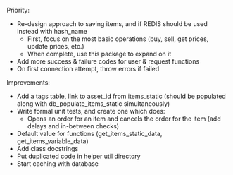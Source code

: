 Priority:
- Re-design approach to saving items, and if REDIS should be used instead with hash_name
    - First, focus on the most basic operations (buy, sell, get prices, update prices, etc.)
    - When complete, use this package to expand on it
- Add more success & failure codes for user & request functions
- On first connection attempt, throw errors if failed

Improvements:
- Add a tags table, link to asset_id from items_static
  (should be populated along with db_populate_items_static simultaneously)
- Write formal unit tests, and create one which does:
  - Opens an order for an item and cancels the order for the item (add delays and in-between checks)
- Default value for functions (get_items_static_data, get_items_variable_data)
- Add class docstrings
- Put duplicated code in helper util directory
- Start caching with database
